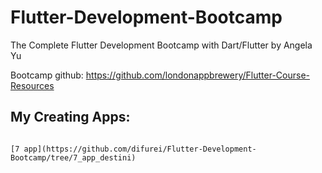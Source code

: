 # Flutter-Development-Bootcamp
The Complete Flutter Development Bootcamp with Dart/Flutter by Angela Yu

Bootcamp github: https://github.com/londonappbrewery/Flutter-Course-Resources

## My Creating Apps:
<code>
[7 app](https://github.com/difurei/Flutter-Development-Bootcamp/tree/7_app_destini)
</code>
